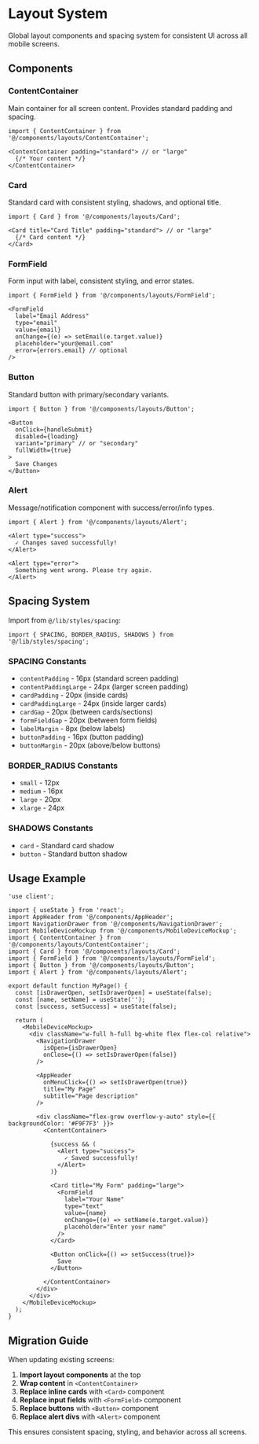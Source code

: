 # Layout System

Global layout components and spacing system for consistent UI across all mobile screens.

## Components

### ContentContainer
Main container for all screen content. Provides standard padding and spacing.

```tsx
import { ContentContainer } from '@/components/layouts/ContentContainer';

<ContentContainer padding="standard"> // or "large"
  {/* Your content */}
</ContentContainer>
```

### Card
Standard card with consistent styling, shadows, and optional title.

```tsx
import { Card } from '@/components/layouts/Card';

<Card title="Card Title" padding="standard"> // or "large"
  {/* Card content */}
</Card>
```

### FormField
Form input with label, consistent styling, and error states.

```tsx
import { FormField } from '@/components/layouts/FormField';

<FormField
  label="Email Address"
  type="email"
  value={email}
  onChange={(e) => setEmail(e.target.value)}
  placeholder="your@email.com"
  error={errors.email} // optional
/>
```

### Button
Standard button with primary/secondary variants.

```tsx
import { Button } from '@/components/layouts/Button';

<Button
  onClick={handleSubmit}
  disabled={loading}
  variant="primary" // or "secondary"
  fullWidth={true}
>
  Save Changes
</Button>
```

### Alert
Message/notification component with success/error/info types.

```tsx
import { Alert } from '@/components/layouts/Alert';

<Alert type="success">
  ✓ Changes saved successfully!
</Alert>

<Alert type="error">
  Something went wrong. Please try again.
</Alert>
```

## Spacing System

Import from `@/lib/styles/spacing`:

```tsx
import { SPACING, BORDER_RADIUS, SHADOWS } from '@/lib/styles/spacing';
```

### SPACING Constants
- `contentPadding` - 16px (standard screen padding)
- `contentPaddingLarge` - 24px (larger screen padding)
- `cardPadding` - 20px (inside cards)
- `cardPaddingLarge` - 24px (inside larger cards)
- `cardGap` - 20px (between cards/sections)
- `formFieldGap` - 20px (between form fields)
- `labelMargin` - 8px (below labels)
- `buttonPadding` - 16px (button padding)
- `buttonMargin` - 20px (above/below buttons)

### BORDER_RADIUS Constants
- `small` - 12px
- `medium` - 16px
- `large` - 20px
- `xlarge` - 24px

### SHADOWS Constants
- `card` - Standard card shadow
- `button` - Standard button shadow

## Usage Example

```tsx
'use client';

import { useState } from 'react';
import AppHeader from '@/components/AppHeader';
import NavigationDrawer from '@/components/NavigationDrawer';
import MobileDeviceMockup from '@/components/MobileDeviceMockup';
import { ContentContainer } from '@/components/layouts/ContentContainer';
import { Card } from '@/components/layouts/Card';
import { FormField } from '@/components/layouts/FormField';
import { Button } from '@/components/layouts/Button';
import { Alert } from '@/components/layouts/Alert';

export default function MyPage() {
  const [isDrawerOpen, setIsDrawerOpen] = useState(false);
  const [name, setName] = useState('');
  const [success, setSuccess] = useState(false);

  return (
    <MobileDeviceMockup>
      <div className="w-full h-full bg-white flex flex-col relative">
        <NavigationDrawer
          isOpen={isDrawerOpen}
          onClose={() => setIsDrawerOpen(false)}
        />

        <AppHeader
          onMenuClick={() => setIsDrawerOpen(true)}
          title="My Page"
          subtitle="Page description"
        />

        <div className="flex-grow overflow-y-auto" style={{ backgroundColor: '#F9F7F3' }}>
          <ContentContainer>

            {success && (
              <Alert type="success">
                ✓ Saved successfully!
              </Alert>
            )}

            <Card title="My Form" padding="large">
              <FormField
                label="Your Name"
                type="text"
                value={name}
                onChange={(e) => setName(e.target.value)}
                placeholder="Enter your name"
              />
            </Card>

            <Button onClick={() => setSuccess(true)}>
              Save
            </Button>

          </ContentContainer>
        </div>
      </div>
    </MobileDeviceMockup>
  );
}
```

## Migration Guide

When updating existing screens:

1. **Import layout components** at the top
2. **Wrap content** in `<ContentContainer>`
3. **Replace inline cards** with `<Card>` component
4. **Replace input fields** with `<FormField>` component
5. **Replace buttons** with `<Button>` component
6. **Replace alert divs** with `<Alert>` component

This ensures consistent spacing, styling, and behavior across all screens.
